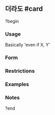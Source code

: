## 더라도 #card
?begin
### Usage
Basically 'even if X, Y' 
### Form
### Restrictions
### Examples
### Notes
?end

